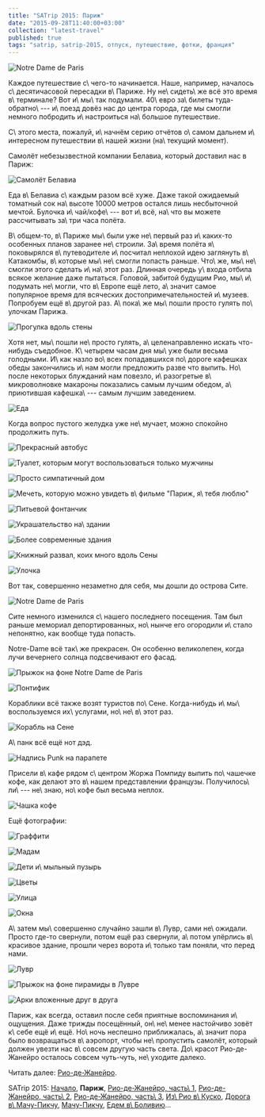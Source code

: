 ```yaml
---
title: "SATrip 2015: Париж"
date: "2015-09-28T11:40:00+03:00"
collection: "latest-travel"
published: true
tags: "satrip, satrip-2015, отпуск, путешествие, фотки, франция"
---
```


![](/images/travel/2015-09-satrip/paris-cover.jpg "Notre Dame de Paris")

Каждое путешествие с\ чего-то начинается. Наше, например, началось с\ десятичасовой пересадки в\ Париже. Ну
не\ сидеть\ же всё это время в\ терминале? Вот и\ мы\ так подумали. 40\ евро за\ билеты туда-обратно\ --- и\ поезд довёз
нас до центра города, где мы смогли немного побродить и\ настроиться на\ большое путешествие.

С\ этого места, пожалуй, и\ начнём серию отчётов о\ самом дальнем и\ интересном путешествии в\ нашей жизни (на\ текущий
момент).

<!--more-->

Самолёт небезызвестной компании Белавиа, который доставил нас в Париж:

![](/images/travel/2015-09-satrip/minsk-airplane.jpg "Самолёт Белавиа")

Еда в\ Белавиа с\ каждым разом всё хуже. Даже такой ожидаемый томатный сок на\ высоте 10000 метров остался лишь
несбыточной мечтой. Булочка и\ чай/кофе\ --- вот и\ всё, на\ что вы можете рассчитывать за\ три часа полёта.

В\ общем-то, в\ Париже мы\ были уже не\ первый раз и\ каких-то особенных планов заранее не\ строили. За\ время полёта
я\ поковырялся в\ путеводителе и\ посчитал неплохой идею заглянуть в\ Катакомбы, в\ которые мы\ не\ смогли попасть
раньше. Что\ же, мы\ не\ смогли этого сделать и\ на\ этот раз. Длинная очередь у\ входа отбила всякое желание даже
пытаться. Головой, забитой будущим Рио, мы\ и\ подумать не\ могли, что в\ Европе ещё лето, а\ значит самое популярное
время для всяческих достопримечательностей и\ музеев. Попробуем ещё в\ другой раз. А\ пока\ же мы\ пошли просто гулять
по\ улочкам Парижа.

![](/images/travel/2015-09-satrip/paris-walking.jpg "Прогулка вдоль стены")

Хотя нет, мы\ пошли не\ просто гулять, а\ целенаправленно искать что-нибудь съедобное. К\ четырем часам дня мы\ уже были
весьма голодными. И\ как назло во\ всех попадавшихся по\ дороге кафешках обеды закончились и\ нам могли предложить разве
что выпить. Но\ после некоторых блужданий нам повезло, и\ разогретые в\ микроволновке макароны показались самым лучшим
обедом, а\ приютившая кафешка\ --- самым лучшим заведением.

![Еда](/images/travel/2015-09-satrip/paris-food.jpg "Еда")

Когда вопрос пустого желудка уже не\ мучает, можно спокойно продолжить путь.

![Прекрасный автобус](/images/travel/2015-09-satrip/paris-bus.jpg "Прекрасный автобус")

![Туалет, которым могут воспользоваться только мужчины](/images/travel/2015-09-satrip/paris-urinal.jpg "Туалет, которым могут воспользоваться только мужчины")

![Просто симпатичный дом](/images/travel/2015-09-satrip/paris-house.jpg "Просто симпатичный дом")

![Мечеть, которую можно увидеть в\ фильме "Париж, я\ тебя люблю"](/images/travel/2015-09-satrip/paris-mosque.jpg "Мечеть, которую можно увидеть в фильме Париж, я тебя люблю")

![Питьевой фонтанчик](/images/travel/2015-09-satrip/paris-drinking-fountain.jpg "Питьевой фонтанчик")

![Украшательство на\ здании](/images/travel/2015-09-satrip/paris-sculpture.jpg "Украшательство на здании")

![Более современные здания](/images/travel/2015-09-satrip/paris-modern.jpg "Более современные здания")

![Книжный развал, коих много вдоль Сены](/images/travel/2015-09-satrip/paris-books.jpg "Книжный развал")

![Улочка](/images/travel/2015-09-satrip/paris-street-1.jpg "Улочка")

Вот так, совершенно незаметно для себя, мы дошли до острова Сите.

![](/images/travel/2015-09-satrip/paris-cite.jpg "Notre Dame de Paris")

Сите немного изменился с\ нашего последнего посещения. Там был раньше мемориал депортированных, но\ нынче его огородили
и\ стало непонятно, как вообще туда попасть.

Notre-Dame всё так\ же прекрасен. Он особенно великолепен, когда лучи вечернего солнца подсвечивают его фасад.

![](/images/travel/2015-09-satrip/paris-jump.jpg "Прыжок на фоне Notre Dame de Paris")

![](/images/travel/2015-09-satrip/paris-pontiff.jpg "Понтифик")

Кораблики всё также возят туристов по\ Сене. Когда-нибудь и\ мы\ воспользуемся их\ услугами, но\ не\ в\ этот раз.

![](/images/travel/2015-09-satrip/paris-boat.jpg "Корабль на Сене")

А\ панк всё ещё нот дэд.

![](/images/travel/2015-09-satrip/paris-punk.jpg "Надпись Punk на парапете")

Присели в\ кафе рядом с\ центром Жоржа Помпиду выпить по\ чашечке кофе, как делают это в\ нашем представлении французы.
Получилось\ ли\ --- не\ знаю, но\ кофе был весьма неплох.

![](/images/travel/2015-09-satrip/paris-coffee.jpg "Чашка кофе")

Ещё фотографии:

![Граффити](/images/travel/2015-09-satrip/paris-graffiti.jpg "Граффити Сальвадор Дали")

![Мадам](/images/travel/2015-09-satrip/paris-madame.jpg "Скульптура-фонтан")

![Дети и\ мыльный пузырь](/images/travel/2015-09-satrip/paris-children.jpg "Дети и мыльный пузырь")

![Цветы](/images/travel/2015-09-satrip/paris-flowers.jpg "Цветы на окне")

![Улица](/images/travel/2015-09-satrip/paris-street-2.jpg "Улица")

![Окна](/images/travel/2015-09-satrip/paris-windows.jpg "Окна")

А\ затем мы\ совершенно случайно зашли в\ Лувр, сами не\ ожидали. Просто где-то свернули, потом ещё раз свернули,
а\ потом упёрлись в\ красивое здание, прошли через ворота и\ только там поняли, что перед нами.

![](/images/travel/2015-09-satrip/paris-louvre-1.jpg "Лувр")

![](/images/travel/2015-09-satrip/paris-louvre-2.jpg "Прыжок на фоне пирамиды в Лувре")

![](/images/travel/2015-09-satrip/paris-louvre-3.jpg "Арки вложенные друг в друга")

Париж, как всегда, оставил после себя приятные воспоминания и\ ощущения. Даже трижды посещённый, он\ не\ менее
настойчиво зовёт к\ себе ещё и\ ещё. Но\ ночь неспешно приближалась, а\ значит пора было возвращаться в\ аэропорт, чтобы
не\ пропустить самолёт, который должен увезти нас в\ совсем другую часть света. До\ красот Рио-де-Жанейро осталось
совсем чуть-чуть, не\ уходите далеко.

Читать далее: [Рио-де-Жанейро](/post/satrip-2015-rio-1/).

SATrip 2015:
[Начало](/post/satrip-2015-paris/),
**Париж**,
[Рио-де-Жанейро, часть\ 1](/post/satrip-2015-rio-1/),
[Рио-де-Жанейро, часть\ 2](/post/satrip-2015-rio-2/),
[Рио-де-Жанейро, часть\ 3](/post/satrip-2015-rio-3/),
[Из\ Рио в\ Куско](/post/satrip-2015-rio-to-cusco/),
[Дорога в\ Мачу-Пикчу](/post/satrip-2015-road-to-machu-picchu/),
[Мачу-Пикчу](/post/satrip-2015-machu-picchu/),
[Едем в\ Боливию](/post/satrip-2015-to-bolivia/)...
